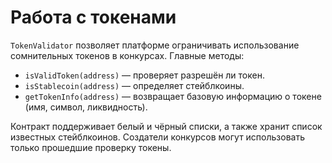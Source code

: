 # Работа с токенами

`TokenValidator` позволяет платформе ограничивать использование сомнительных токенов в конкурсах. Главные методы:

- `isValidToken(address)` — проверяет разрешён ли токен.
- `isStablecoin(address)` — определяет стейблкоины.
- `getTokenInfo(address)` — возвращает базовую информацию о токене (имя, символ, ликвидность).

Контракт поддерживает белый и чёрный списки, а также хранит список известных стейблкоинов. Создатели конкурсов могут использовать только прошедшие проверку токены.
